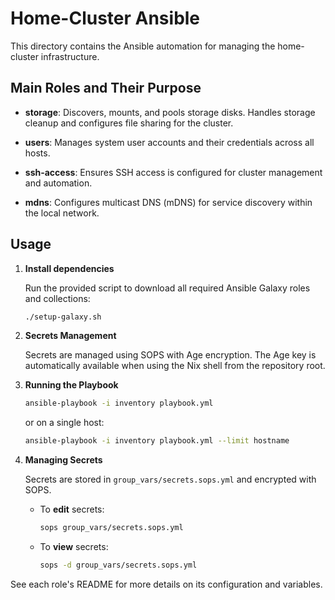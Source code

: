 # Home-Cluster Ansible

This directory contains the Ansible automation for managing the home-cluster infrastructure.

## Main Roles and Their Purpose

- **storage**: Discovers, mounts, and pools storage disks. Handles storage cleanup and configures file sharing for the cluster.

- **users**: Manages system user accounts and their credentials across all hosts.

- **ssh-access**: Ensures SSH access is configured for cluster management and automation.

- **mdns**: Configures multicast DNS (mDNS) for service discovery within the local network.

## Usage

1. **Install dependencies**

   Run the provided script to download all required Ansible Galaxy roles and collections:

   ```sh
   ./setup-galaxy.sh
   ```

2. **Secrets Management**

   Secrets are managed using SOPS with Age encryption. The Age key is automatically available when using the Nix shell from the repository root.

3. **Running the Playbook**

   ```sh
   ansible-playbook -i inventory playbook.yml
   ```

   or on a single host:

   ```sh
   ansible-playbook -i inventory playbook.yml --limit hostname
   ```

4. **Managing Secrets**

   Secrets are stored in `group_vars/secrets.sops.yml` and encrypted with SOPS.

   - To **edit** secrets:

     ```sh
     sops group_vars/secrets.sops.yml
     ```

   - To **view** secrets:

     ```sh
     sops -d group_vars/secrets.sops.yml
     ```

See each role's README for more details on its configuration and variables.
